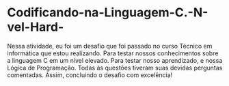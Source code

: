 # Codificando-na-Linguagem-C.-N-vel-Hard-
Nessa atividade, eu foi um desafio que foi passado no curso Técnico em informática que estou realizando. Para testar nossos conhecimentos sobre a linguagem C em um nível elevado. Para testar nosso aprendizado, e nossa Lógica de Programação. Todas às questões tiveram suas devidas perguntas comentadas. Assim, concluindo o desafio com excelência!  
